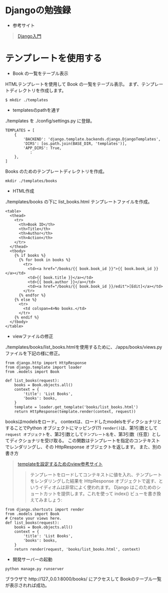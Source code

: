 # Djangoの勉強録
+ 参考サイト
> [Django入門](http://www.tohoho-web.com/ex/django.html)
# テンプレートを使用する
+ Book の一覧をテーブル表示

HTMLテンプレートを使用して Book の一覧をテーブル表示。
まず、テンプレートディレクトリを作成します。
```
$ mkdir ./templates
```
+ templatesのpathを通す

./templates を ./config/settings.py に登録。
```
TEMPLATES = [
    {
        'BACKEND': 'django.template.backends.django.DjangoTemplates',
        'DIRS': [os.path.join(BASE_DIR, 'templates')],
        'APP_DIRS': True,
           :
    },
]
```
Books のためのテンプレートディレクトリを作成。
```
mkdir ./templates/books
```
+ HTML作成

./templates/books の下に list_books.html テンプレートファイルを作成。
```
<table>
  <thead>
    <tr>
      <th>Book ID</th>
      <th>Title</th>
      <th>Author</th>
      <th>Action</th>
    </tr>
  </thead>
  <tbody>
    {% if books %}
      {% for book in books %}
        <tr>
          <td><a href="/books/{{ book.book_id }}">{{ book.book_id }}</a></td>
          <td>{{ book.title }}</a></td>
          <td>{{ book.author }}</a></td>
          <td><a href="/books/{{ book.book_id }}/edit">[Edit]</a></td>
        </tr>
      {% endfor %}
    {% else %}
      <tr>
        <td colspan=4>No books.</td>
      </tr>
    {% endif %}
  </tbody>
</table>
```
+ viewファイルの修正

./templates/books/list_books.htmlを使用するために、./apps/books/views.py ファイルを下記の様に修正。

```
from django.http import HttpResponse
from django.template import loader
from .models import Book

def list_books(request):
    books = Book.objects.all()
    context = {
        'title': 'List Books',
        'books': books,
    }
    template = loader.get_template('books/list_books.html')
    return HttpResponse(template.render(context, request))
```
booksはmodelsをロード。
contextは、ロードしたmodelsをディクショナリとすることでPython オブジェクトにマッピング(?)
`render()`は、第1引数として `request オブジェクト`を、第2引数として`テンプレート名`を、第3引数（任意）としてディクショナリを受け取る。
この関数はテンプレートを指定のコンテキストでレンダリングし、その HttpResponse オブジェクトを返します。
また、別の書き方
> [templateを設定するためのview参考サイト](https://docs.djangoproject.com/ja/3.0/intro/tutorial03/)
>> テンプレートをロードしてコンテキストに値を入れ、テンプレートをレンダリングした結果を HttpResponse オブジェクトで返す、というイディオムは非常によく使われます。 Django はこのためのショートカットを提供します。これを使って index() ビューを書き換えてみましょう:
```
from django.shortcuts import render
from .models import Book
# Create your views here.
def list_books(request):
    books = Book.objects.all()
    context = {
        'title': 'List Books',
        'books': books,
    }
    return render(request, 'books/list_books.html', context)
```
+ 開発サーバーの起動
```
python manage.py runserver
```
ブラウザで http://127.,0.0.1:8000/books/ にアクセスして Bookのテーブル一覧が表示されれば成功。
